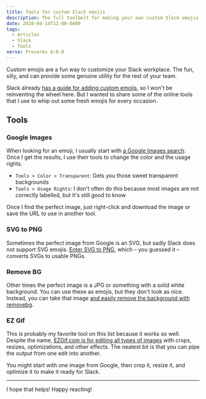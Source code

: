 ```yaml
---
title: Tools for custom Slack emojis
description: The full toolbelt for making your own custom Slack emojis
date: 2020-04-14T12:00-0400
tags:
  - Articles
  - Slack
  - Tools
verse: Proverbs 6:6-8
---
```


Custom emojis are a fun way to customize your Slack workplace. The fun, silly,
and can provide some genuine utility for the rest of your team.

Slack already
[has a guide for adding custom emojis](https://slack.com/help/articles/206870177-Add-custom-emoji),
so I won't be reinventing the wheel here. But I wanted to share some of the
online tools that I use to whip out some fresh emojis for every occasion.

## Tools

### Google Images

When looking for an emoji, I usually start with
[a Google Images search](https://images.google.com/). Once I get the results, I
use their tools to change the color and the usage rights.

- `Tools > Color > Transparent`: Gets you those sweet transparent backgrounds
- `Tools > Usage Rights`: I don't often do this because most images are not
  correctly labelled, but it's still good to know

Once I find the perfect image, just right-click and download the image or save
the URL to use in another tool.

### SVG to PNG

Sometimes the perfect image from Google is an SVG, but sadly Slack does not
support SVG emojis. [Enter SVG to PNG](https://svgtopng.com), which – you
guessed it – converts SVGs to usable PNGs.

### Remove BG

Other times the perfect image is a JPG or something with a solid white
background. You can use these as emojis, but they don't look as nice. Instead,
you can take that image
[and easily remove the background with removebg](https://www.remove.bg).

### EZ Gif

This is probably my favorite tool on this list because it works so well. Despite
the name, [EZGif.com is for editing all types of images](https://ezgif.com/)
with crops, resizes, optimizations, and other effects. The neatest bit is that
you can pipe the output from one edit into another.

You might start with one image from Google, then crop it, resize it, and
optimize it to make it ready for Slack.

---

I hope that helps! Happy reacting!
